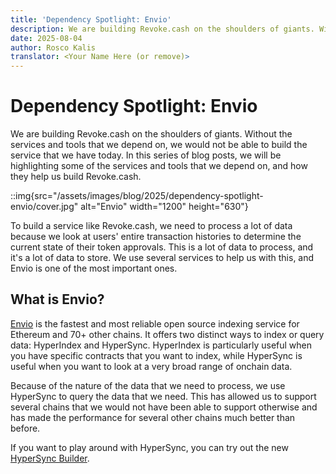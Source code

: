 ```yaml
---
title: 'Dependency Spotlight: Envio'
description: We are building Revoke.cash on the shoulders of giants. Without the services and tools that we depend on, we would not be able to build the service that we have today. Envio is the fastest and most reliable indexing service on the market.
date: 2025-08-04
author: Rosco Kalis
translator: <Your Name Here (or remove)>
---
```


# Dependency Spotlight: Envio

We are building Revoke.cash on the shoulders of giants. Without the services and tools that we depend on, we would not be able to build the service that we have today. In this series of blog posts, we will be highlighting some of the services and tools that we depend on, and how they help us build Revoke.cash.

::img{src="/assets/images/blog/2025/dependency-spotlight-envio/cover.jpg" alt="Envio" width="1200" height="630"}

To build a service like Revoke.cash, we need to process a lot of data because we look at users' entire transaction histories to determine the current state of their token approvals. This is a lot of data to process, and it's a lot of data to store. We use several services to help us with this, and Envio is one of the most important ones.

## What is Envio?

[Envio](https://envio.dev) is the fastest and most reliable open source indexing service for Ethereum and 70+ other chains. It offers two distinct ways to index or query data: HyperIndex and HyperSync. HyperIndex is particularly useful when you have specific contracts that you want to index, while HyperSync is useful when you want to look at a very broad range of onchain data.

Because of the nature of the data that we need to process, we use HyperSync to query the data that we need. This has allowed us to support several chains that we would not have been able to support otherwise and has made the performance for several other chains much better than before.

If you want to play around with HyperSync, you can try out the new [HyperSync Builder](https://builder.hypersync.xyz).
